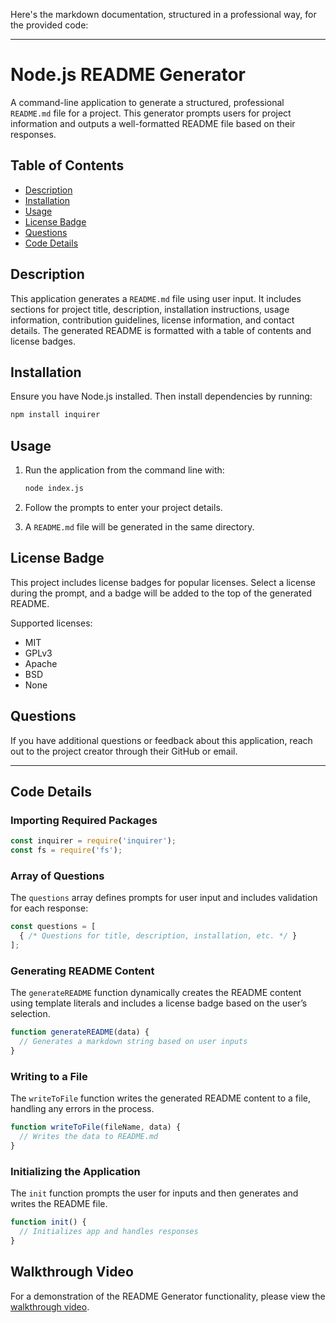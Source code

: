 Here's the markdown documentation, structured in a professional way, for the provided code:

---

# Node.js README Generator

A command-line application to generate a structured, professional `README.md` file for a project. This generator prompts users for project information and outputs a well-formatted README file based on their responses.

## Table of Contents
- [Description](#description)
- [Installation](#installation)
- [Usage](#usage)
- [License Badge](#license-badge)
- [Questions](#questions)
- [Code Details](#code-details)

## Description

This application generates a `README.md` file using user input. It includes sections for project title, description, installation instructions, usage information, contribution guidelines, license information, and contact details. The generated README is formatted with a table of contents and license badges.

## Installation

Ensure you have Node.js installed. Then install dependencies by running:

```bash
npm install inquirer
```

## Usage

1. Run the application from the command line with:

    ```bash
    node index.js
    ```

2. Follow the prompts to enter your project details.

3. A `README.md` file will be generated in the same directory.

## License Badge

This project includes license badges for popular licenses. Select a license during the prompt, and a badge will be added to the top of the generated README.

Supported licenses:
- MIT
- GPLv3
- Apache
- BSD
- None

## Questions

If you have additional questions or feedback about this application, reach out to the project creator through their GitHub or email.

---

## Code Details

### Importing Required Packages

```javascript
const inquirer = require('inquirer');
const fs = require('fs');
```

### Array of Questions

The `questions` array defines prompts for user input and includes validation for each response:

```javascript
const questions = [
  { /* Questions for title, description, installation, etc. */ }
];
```

### Generating README Content

The `generateREADME` function dynamically creates the README content using template literals and includes a license badge based on the user’s selection.

```javascript
function generateREADME(data) {
  // Generates a markdown string based on user inputs
}
```

### Writing to a File

The `writeToFile` function writes the generated README content to a file, handling any errors in the process.

```javascript
function writeToFile(fileName, data) {
  // Writes the data to README.md
}
```

### Initializing the Application

The `init` function prompts the user for inputs and then generates and writes the README file.

```javascript
function init() {
  // Initializes app and handles responses
}
```

## Walkthrough Video
For a demonstration of the README Generator functionality, please view the [walkthrough video](https://your-video-link).



